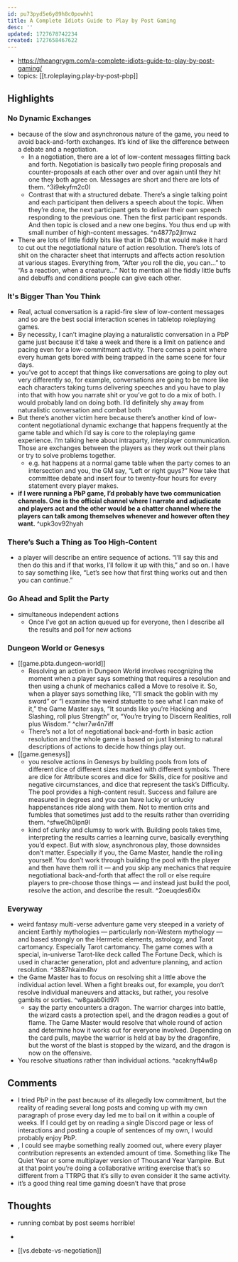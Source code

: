 ```yaml
---
id: pu73pyd5e6y89h8c0powhh1
title: A Complete Idiots Guide to Play by Post Gaming
desc: ''
updated: 1727678742234
created: 1727658467622
---
```


- https://theangrygm.com/a-complete-idiots-guide-to-play-by-post-gaming/
- topics: [[t.roleplaying.play-by-post-pbp]]

## Highlights

### No Dynamic Exchanges

- because of the slow and asynchronous nature of the game, you need to avoid back-and-forth exchanges. It’s kind of like the difference between a debate and a negotiation.
  - In a negotiation, there are a lot of low-content messages flitting back and forth. Negotiation is basically two people firing proposals and counter-proposals at each other over and over again until they hit one they both agree on. Messages are short and there are lots of them.  ^3i9ekyfm2c0l
  - Contrast that with a structured debate. There’s a single talking point and each participant then delivers a speech about the topic. When they’re done, the next participant gets to deliver their own speech responding to the previous one. Then the first participant responds. And then topic is closed and a new one begins. You thus end up with small number of high-content messages. ^n4877p2jlmwz
- There are lots of little fiddly bits like that in D&D that would make it hard to cut out the negotiational nature of action resolution. There’s lots of shit on the character sheet that interrupts and affects action resolution at various stages. Everything from, “After you roll the die, you can…” to “As a reaction, when a creature…” Not to mention all the fiddly little buffs and debuffs and conditions people can give each other.

### It's Bigger Than You Think

- Real, actual conversation is a rapid-fire slew of low-content messages and so are the best social interaction scenes in tabletop roleplaying games.
- By necessity, I can’t imagine playing a naturalistic conversation in a PbP game just because it’d take a week and there is a limit on patience and pacing even for a low-commitment activity. There comes a point where every human gets bored with being trapped in the same scene for four days.
- you’ve got to accept that things like conversations are going to play out very differently so, for example, conversations are going to be more like each characters taking turns delivering speeches and you have to play into that with how you narrate shit or you’ve got to do a mix of both. I would probably land on doing both. I’d definitely shy away from naturalistic conversation and combat both 
- But there’s another victim here because there’s another kind of low-content negotiational dynamic exchange that happens frequently at the game table and which I’d say is core to the roleplaying game experience. I’m talking here about intraparty, interplayer communication. Those are exchanges between the players as they work out their plans or try to solve problems together.
  - e.g. hat happens at a normal game table when the party comes to an intersection and you, the GM say, “Left or right guys?” Now take that committee debate and insert four to twenty-four hours for every statement every player makes.
- **if I were running a PbP game, I’d probably have two communication channels. One is the official channel where I narrate and adjudicate and players act and the other would be a chatter channel where the players can talk among themselves whenever and however often they want.** ^upk3ov92hyah

### There’s Such a Thing as Too High-Content

- a player will describe an entire sequence of actions. “I’ll say this and then do this and if that works, I’ll follow it up with this,” and so on. I have to say something like, “Let’s see how that first thing works out and then you can continue.”

### Go Ahead and Split the Party

- simultaneous independent actions
  - Once I’ve got an action queued up for everyone, then I describe all the results and poll for new actions

### Dungeon World or Genesys

- [[game.pbta.dungeon-world]] 
  - Resolving an action in Dungeon World involves recognizing the moment when a player says something that requires a resolution and then using a chunk of mechanics called a Move to resolve it. So, when a player says something like, “I’ll smack the goblin with my sword” or “I examine the weird statuette to see what I can make of it,” the Game Master says, “It sounds like you’re Hacking and Slashing, roll plus Strength” or, “You’re trying to Discern Realities, roll plus Wisdom.” ^clwr7w4n7iff
  - There’s not a lot of negotiational back-and-forth in basic action resolution and the whole game is based on just listening to natural descriptions of actions to decide how things play out.
- [[game.genesys]]
  - you resolve actions in Genesys by building pools from lots of different dice of different sizes marked with different symbols. There are dice for Attribute scores and dice for Skills, dice for positive and negative circumstances, and dice that represent the task’s Difficulty. The pool provides a high-content result. Success and failure are measured in degrees and you can have lucky or unlucky happenstances ride along with them. Not to mention crits and fumbles that sometimes just add to the results rather than overriding them. ^sfwe0h0ipn9l
  - kind of clunky and clumsy to work with. Building pools takes time, interpreting the results carries a learning curve, basically everything you’d expect. But with slow, asynchronous play, those downsides don’t matter. Especially if you, the Game Master, handle the rolling yourself. You don’t work through building the pool with the player and then have them roll it — and you skip any mechanics that require negotiational back-and-forth that affect the roll or else require players to pre-choose those things — and instead just build the pool, resolve the action, and describe the result. ^2oeuqdes6i0x

### Everyway

- weird fantasy multi-verse adventure game very steeped in a variety of ancient Earthly mythologies — particularly non-Western mythology — and based strongly on the Hermetic elements, astrology, and Tarot cartomancy. Especially Tarot cartomancy. The game comes with a special, in-universe Tarot-like deck called The Fortune Deck, which is used in character generation, plot and adventure planning, and action resolution. ^3887hkaim4hv
- the Game Master has to focus on resolving shit a little above the individual action level. When a fight breaks out, for example, you don’t resolve individual maneuvers and attacks, but rather, you resolve gambits or sorties. ^w8gaab0id97l
  - say the party encounters a dragon. The warrior charges into battle, the wizard casts a protection spell, and the dragon readies a gout of flame. The Game Master would resolve that whole round of action and determine how it works out for everyone involved. Depending on the card pulls, maybe the warrior is held at bay by the dragonfire, but the worst of the blast is stopped by the wizard, and the dragon is now on the offensive. 
- You resolve situations rather than individual actions. ^acaknyft4w8p

## Comments

- I tried PbP in the past because of its allegedly low commitment, but the reality of reading several long posts and coming up with my own paragraph of prose every day led me to bail on it within a couple of weeks. If I could get by on reading a single Discord page or less of interactions and posting a couple of sentences of my own, I would probably enjoy PbP.
- , I could see maybe something really zoomed out, where every player contribution represents an extended amount of time. Something like The Quiet Year or some multiplayer version of Thousand Year Vampire. But at that point you’re doing a collaborative writing exercise that’s so different from a TTRPG that it’s silly to even consider it the same activity.
- it’s a good thing real time gaming doesn’t have that prose

## Thoughts

- running combat by post seems horrible!
- 

- [[vs.debate-vs-negotiation]]